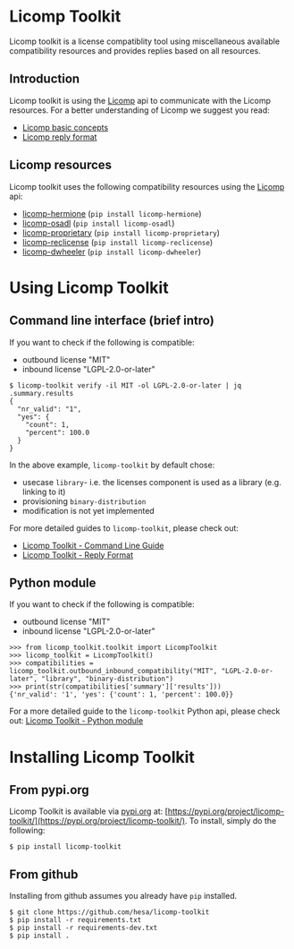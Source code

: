 # Licomp Toolkit

Licomp toolkit is a license compatiblity tool using miscellaneous
available compatibility resources and provides replies based on all
resources.

## Introduction 

Licomp toolkit is using the [Licomp](https://github.com/hesa/licomp) api to communicate with the Licomp resources. For a better understanding of Licomp we suggest you read:

* [Licomp basic concepts](https://github.com/hesa/licomp/#licomp-concepts)
* [Licomp reply format](https://github.com/hesa/licomp/blob/main/docs/reply-format.md)

## Licomp resources

Licomp toolkit uses the following compatibility resources using the [Licomp](https://github.com/hesa/licomp) api:
* [licomp-hermione](https://github.com/hesa/licomp-hermione) (`pip install licomp-hermione`)
* [licomp-osadl](https://github.com/hesa/licomp-osadl) (`pip install licomp-osadl`)
* [licomp-proprietary](https://github.com/hesa/licomp-proprietary) (`pip install licomp-proprietary`)
* [licomp-reclicense](https://github.com/hesa/licomp-reclicense) (`pip install licomp-reclicense`)
* [licomp-dwheeler](https://github.com/hesa/licomp-dwheeler)  (`pip install licomp-dwheeler`)

# Using Licomp Toolkit

## Command line interface (brief intro)

If you want to check if the following is compatible:
* outbound license "MIT"
* inbound license "LGPL-2.0-or-later"

```
$ licomp-toolkit verify -il MIT -ol LGPL-2.0-or-later | jq .summary.results
{
  "nr_valid": "1",
  "yes": {
    "count": 1,
    "percent": 100.0
  }
}
```

In the above example, `licomp-toolkit` by default chose:
* usecase `library`- i.e. the licenses component is used as a library (e.g. linking to it)
* provisioning `binary-distribution`
* modification is not yet implemented

For more detailed guides to `licomp-toolkit`, please check out:
* [Licomp Toolkit - Command Line Guide](docs/cli-guide.md)
* [Licomp Toolkit - Reply Format](docs/reply-format.md)

## Python module

If you want to check if the following is compatible:
* outbound license "MIT"
* inbound license "LGPL-2.0-or-later"

```
>>> from licomp_toolkit.toolkit import LicompToolkit
>>> licomp_toolkit = LicompToolkit()
>>> compatibilities = licomp_toolkit.outbound_inbound_compatibility("MIT", "LGPL-2.0-or-later", "library", "binary-distribution")
>>> print(str(compatibilities['summary']['results']))
{'nr_valid': '1', 'yes': {'count': 1, 'percent': 100.0}}
```

For a more detailed guide to the `licomp-toolkit` Python api, please check out: [Licomp Toolkit - Python module](docs/python-api.md)

# Installing Licomp Toolkit

## From pypi.org

Licomp Toolkit is available via [pypi.org](https://pypi.org/) at: [https://pypi.org/project/licomp-toolkit/](https://pypi.org/project/licomp-toolkit/). To install, simply do the following:

```
$ pip install licomp-toolkit
```

## From github

Installing from github assumes you already have `pip` installed.

```
$ git clone https://github.com/hesa/licomp-toolkit
$ pip install -r requirements.txt
$ pip install -r requirements-dev.txt
$ pip install .
```


